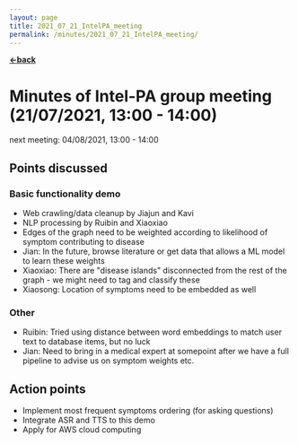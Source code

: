 ```yaml
---
layout: page
title: 2021_07_21_IntelPA_meeting
permalink: /minutes/2021_07_21_IntelPA_meeting/
---
```


[**<-back**](/minutes)  

# Minutes of Intel-PA group meeting (21/07/2021, 13:00 - 14:00)
next meeting: 04/08/2021, 13:00 - 14:00

## Points discussed

### Basic functionality demo
- Web crawling/data cleanup by Jiajun and Kavi
- NLP processing by Ruibin and Xiaoxiao 
- Edges of the graph need to be weighted according to likelihood of symptom contributing to disease
- Jian: In the future, browse literature or get data that allows a ML model to learn these weights
- Xiaoxiao: There are "disease islands" disconnected from the rest of the graph - we might need to tag and classify these
- Xiaosong: Location of symptoms need to be embedded as well

### Other
- Ruibin: Tried using distance between word embeddings to match user text to database items, but no luck
- Jian: Need to bring in a medical expert at somepoint after we have a full pipeline to advise us on symptom weights etc.

## Action points
- Implement most frequent symptoms ordering (for asking questions)
- Integrate ASR and TTS to this demo
- Apply for AWS cloud computing